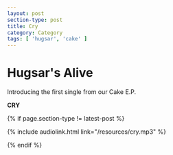 ```yaml
---
layout: post
section-type: post
title: Cry
category: Category
tags: [ 'hugsar', 'cake' ]
---
```


Hugsar's Alive
==============

Introducing the first single from our Cake E.P.

**CRY**



{% if page.section-type != latest-post %}

{% include audiolink.html link="/resources/cry.mp3" %}

{% endif %}

